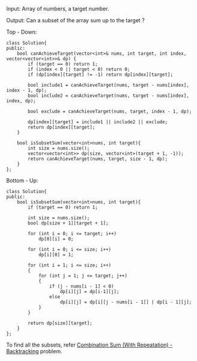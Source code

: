 Input: Array of numbers, a target number.

Output: Can a subset of the array sum up to the target ?

Top - Down:
```
class Solution{   
public:
    bool canAchieveTarget(vector<int>& nums, int target, int index, vector<vector<int>>& dp) {
        if (target == 0) return 1;
        if (index < 0 || target < 0) return 0;
        if (dp[index][target] != -1) return dp[index][target];
        
        bool include1 = canAchieveTarget(nums, target - nums[index], index - 1, dp);
        bool include2 = canAchieveTarget(nums, target - nums[index], index, dp);

        bool exclude = canAchieveTarget(nums, target, index - 1, dp);
        
        dp[index][target] = include1 || include2 || exclude;
        return dp[index][target];
    }
    
    bool isSubsetSum(vector<int>nums, int target){
        int size = nums.size();
        vector<vector<int>> dp(size, vector<int>(target + 1, -1));
        return canAchieveTarget(nums, target, size - 1, dp);
    }
};
```

Bottom - Up:
```
class Solution{   
public:
    bool isSubsetSum(vector<int>nums, int target){
        if (target == 0) return 1;  
        
        int size = nums.size();
        bool dp[size + 1][target + 1];

        for (int i = 0; i <= target; i++)
            dp[0][i] = 0;

        for (int i = 0; i <= size; i++) 
            dp[i][0] = 1;

        for (int i = 1; i <= size; i++)        
        {
            for (int j = 1; j <= target; j++)
            {
                if (j - nums[i - 1] < 0)
                    dp[i][j] = dp[i-1][j];
                else 
                    dp[i][j] = dp[i][j - nums[i - 1]] | dp[i - 1][j];
            }
        }

        return dp[size][target];
    }
};
```

To find all the subsets, refer [Combination Sum (With Repeatation) - Backtracking](https://github.com/AnushkaKundu/ALGORITHMS/blob/7e920c7ba91cfe37ed0862caf90750ba8b17a875/DynamicProgramming/Subset%20Sum%20or%20Target%20Sum%20(With%20repeating%20elements).md) problem.

